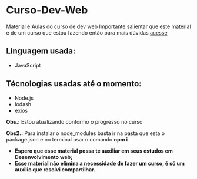 # Curso-Dev-Web
Material e Aulas do curso de dev web
Importante salientar que este material é de um curso que estou fazendo então para mais dúvidas [acesse](http://www.cod3r.com.br)

## Linguagem usada: 
* JavaScript

## Técnologias usadas até o momento:

* Node.js
* lodash
* exios

**Obs.:** Estou atualizando conformo o progresso no curso

**Obs2.:** Para instalar o node_modules basta ir na pasta que esta o package.json e no terminal usar o comando **npm i**

* **Espero que esse material possa te auxiliar em seus estudos em Desenvolvimento web;**
* **Esse material não elimina a necessidade de fazer um curso, é só um auxilio que resolvi compartilhar.**
